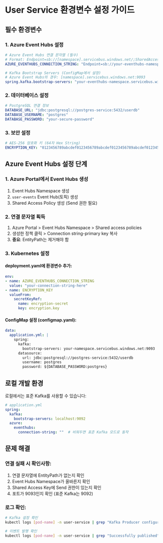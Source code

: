 # User Service 환경변수 설정 가이드

## 필수 환경변수

### 1. Azure Event Hubs 설정
```yaml
# Azure Event Hubs 연결 문자열 (필수)
# Format: Endpoint=sb://[namespace].servicebus.windows.net/;SharedAccessKeyName=[key-name];SharedAccessKey=[key]
AZURE_EVENTHUBS_CONNECTION_STRING: "Endpoint=sb://your-eventhubs-namespace.servicebus.windows.net/;SharedAccessKeyName=your-key-name;SharedAccessKey=your-access-key"

# Kafka Bootstrap Servers (ConfigMap에서 설정)
# Azure Event Hubs의 경우: [namespace].servicebus.windows.net:9093
spring.kafka.bootstrap-servers: "your-eventhubs-namespace.servicebus.windows.net:9093"
```

### 2. 데이터베이스 설정
```yaml
# PostgreSQL 연결 정보
DATABASE_URL: "jdbc:postgresql://postgres-service:5432/userdb"
DATABASE_USERNAME: "postgres"
DATABASE_PASSWORD: "your-secure-password"
```

### 3. 보안 설정
```yaml
# AES-256 암호화 키 (64자 Hex String)
ENCRYPTION_KEY: "0123456789abcdef0123456789abcdef0123456789abcdef0123456789abcdef"
```

## Azure Event Hubs 설정 단계

### 1. Azure Portal에서 Event Hubs 생성
1. Event Hubs Namespace 생성
2. `user-events` Event Hub(토픽) 생성
3. Shared Access Policy 생성 (Send 권한 필요)

### 2. 연결 문자열 획득
1. Azure Portal > Event Hubs Namespace > Shared access policies
2. 생성한 정책 클릭 > Connection string-primary key 복사
3. **중요**: EntityPath는 제거해야 함

### 3. Kubernetes 설정

#### deployment.yaml에 환경변수 추가:
```yaml
env:
- name: AZURE_EVENTHUBS_CONNECTION_STRING
  value: "your-connection-string-here"
- name: ENCRYPTION_KEY
  valueFrom:
    secretKeyRef:
      name: encryption-secret
      key: encryption.key
```

#### ConfigMap 설정 (configmap.yaml):
```yaml
data:
  application.yml: |
    spring:
      kafka:
        bootstrap-servers: your-namespace.servicebus.windows.net:9093
      datasource:
        url: jdbc:postgresql://postgres-service:5432/userdb
        username: postgres
        password: ${DATABASE_PASSWORD:postgres}
```

## 로컬 개발 환경

로컬에서는 표준 Kafka를 사용할 수 있습니다:
```yaml
# application.yml
spring:
  kafka:
    bootstrap-servers: localhost:9092
  azure:
    eventhubs:
      connection-string: ""  # 비워두면 표준 Kafka 모드로 동작
```

## 문제 해결

### 연결 실패 시 확인사항:
1. 연결 문자열에 EntityPath가 없는지 확인
2. Event Hubs Namespace가 올바른지 확인
3. Shared Access Key에 Send 권한이 있는지 확인
4. 포트가 9093인지 확인 (표준 Kafka는 9092)

### 로그 확인:
```bash
# Kafka 설정 확인
kubectl logs [pod-name] -n user-service | grep "Kafka Producer configured"

# 이벤트 발행 확인
kubectl logs [pod-name] -n user-service | grep "Successfully published"
```